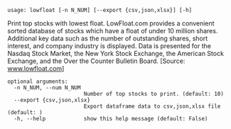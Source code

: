 ```
usage: lowfloat [-n N_NUM] [--export {csv,json,xlsx}] [-h]
```

Print top stocks with lowest float. LowFloat.com provides a convenient sorted database of stocks which have a float of under 10 million shares.
Additional key data such as the number of outstanding shares, short interest, and company industry is displayed. Data is presented for the Nasdaq Stock
Market, the New York Stock Exchange, the American Stock Exchange, and the Over the Counter Bulletin Board. [Source: www.lowfloat.com]

```
optional arguments:
  -n N_NUM, --num N_NUM
                        Number of top stocks to print. (default: 10)
  --export {csv,json,xlsx}
                        Export dataframe data to csv,json,xlsx file (default: )
  -h, --help            show this help message (default: False)
```
